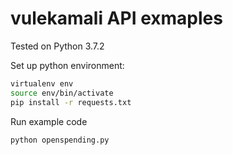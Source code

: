 vulekamali API exmaples
=======================

Tested on Python 3.7.2

Set up python environment:

```bash
virtualenv env
source env/bin/activate
pip install -r requests.txt
```

Run example code
```
python openspending.py
```